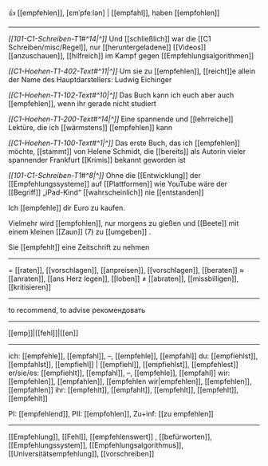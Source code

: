 👍 [[empfehlen]], [ɛmˈpfeːlən] | [[empfahl]], haben [[empfohlen]]

---
*[[101-C1-Schreiben-T1#^14|^]]* Und [[schließlich]] war die [[C1 Schreiben/misc/Regel]], nur [[heruntergeladene]] [[Videos]] [[anzuschauen]], [[hilfreich]] im Kampf gegen [[Empfehlungsalgorithmen]]

*[[C1-Hoehen-T1-402-Text#^11|^]]* Um sie zu [[empfehlen]], [[reicht]]e allein der Name des Hauptdarstellers: Ludwig Eichinger

*[[C1-Hoehen-T1-102-Text#^10|^]]* Das Buch kann ich euch aber auch [[empfehlen]], wenn ihr gerade nicht studiert

*[[C1-Hoehen-T1-200-Text#^14|^]]* Eine spannende und [[lehrreiche]] Lektüre, die ich [[wärmstens]] [[empfehlen]] kann

*[[C1-Hoehen-T1-100-Text#^1|^]]* Das erste Buch, das ich [[empfehlen]] möchte, [[stammt]] von Helene Schmidt, die [[bereits]] als Autorin vieler spannender Frankfurt [[Krimis]] bekannt geworden ist

*[[101-C1-Schreiben-T1#^8|^]]* Ohne die [[Entwicklung]] der [[Empfehlungssysteme]] auf [[Plattformen]] wie YouTube wäre der [[Begriff]] „iPad-Kind“ [[wahrscheinlich]] nie [[entstanden]]

Ich [[empfehle]] dir Euro zu kaufen.

Vielmehr wird [[empfohlen]], nur morgens zu gießen und [[Beete]] mit einem kleinen [[Zaun]] (7) zu [[umgeben]] .  

Sie [[empfehlt]] eine Zeitschrift zu nehmen  

---
= [[raten]], [[vorschlagen]], [[anpreisen]], [[vorschlagen]], [[beraten]]
≈ [[anraten]], [[ans Herz legen]], [[loben]]
≠ [[abraten]], [[missbilligen]], [[kritisieren]]

---
to recommend, to advise
рекомендовать

---
[[emp]]|[[fehl]]|[[en]]

---
ich: [[empfehle]], [[empfahl]], –, [[empfehle]], [[empfahl]]
du: [[empfiehlst]], [[empfahlst]], [[empfiehl]] | [[empfiehl]], [[empfiehlst]], [[empfehlest]]
er/sie/es: [[empfiehlt]], [[empfahl]], –, [[empfehle]], [[empfahl]]
wir: [[empfehlen]], [[empfahlen]], [[empfehlen wir|empfehlen]], [[empfehlen]], [[empfahlen]]
ihr: [[empfehlt]], [[empfahlt]], [[empfehlt]], [[empfehlt]], [[empfehlt]]

PI: [[empfehlend]], PII: [[empfohlen]], Zu+inf: [[zu empfehlen]]

---
[[Empfehlung]], [[Fehl]], [[empfehlenswert]]
, [[befürworten]], [[Empfehlungssystem]], [[Empfehlungsalgorithmus]], [[Universitätsempfehlung]], [[vorschreiben]]
